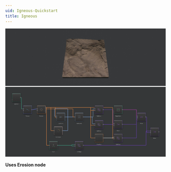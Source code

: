 ```yaml
---
uid: Igneous-Quickstart
title: Igneous
---
```


![](../Images/Viewport/Igneous.jpg)
![](../Images/Graph/Igneous.png)

**Uses Erosion node**